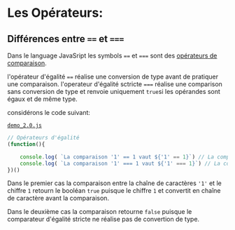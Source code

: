 # Les Opérateurs:

## Différences entre `==` et `===`

Dans le language JavaSript les symbols `==` et `===` sont des [opérateurs de comparaison](https://developer.mozilla.org/fr/docs/Web/JavaScript/Guide/Expressions_et_Op%C3%A9rateurs#Op%C3%A9rateurs_de_comparaison). 

l'opérateur d'égalité `==` réalise une conversion de type avant de pratiquer une comparaison. l'operateur d'égalité sctricte `===` réalise une comparison sans conversion de type et renvoie uniquement `true`si les opérandes sont égaux et de même type.

considérons le code suivant:

[`demo_2.0.js`](./demo_2.0.js)
````javascript
// Opérateurs d'égalité 
(function(){

    console.log( `La comparaison '1' == 1 vaut ${'1' == 1}`) // La comparaison '1' == 1 vaut true
    console.log( `La comparaison '1' === 1 vaut ${'1' === 1}`) // La comparaison'1' === 1 vaut false   
})()
````

Dans le premier cas la comparaison entre la chaîne de caractères `'1'` et le chiffre `1` retourn le booléan `true` puisque le chiffre `1` et convertit en chaîne de caractère avant la comparaison. 

Dans le deuxième cas la comparaison retourne `false` puisque le comparateur d'égalité stricte ne réalise pas de convertion de type.